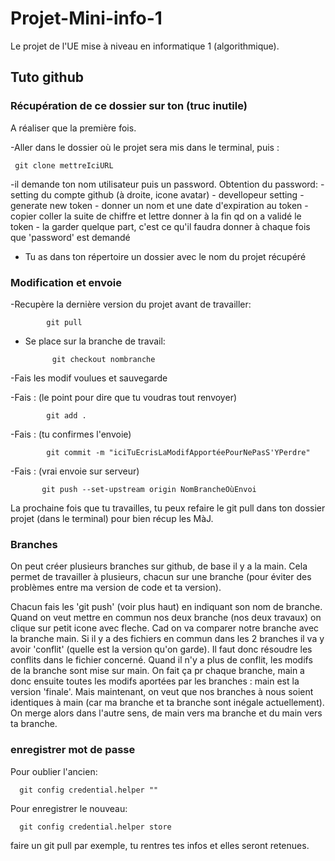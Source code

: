 # Projet-Mini-info-1


Le projet de l'UE mise à niveau en informatique 1 (algorithmique).

## Tuto github
### Récupération de ce dossier sur ton (truc inutile)

A réaliser que la première fois.

 -Aller dans le dossier où le projet sera mis dans le terminal, puis :
 
     git clone mettreIciURL
 
 -il demande ton nom utilisateur puis un password. Obtention du password:
                                                   - setting du compte github (à droite, icone avatar)
                                                    - devellopeur setting 
                                                    - generate new token
                                                    - donner un nom et une date d'expiration au token
                                                    - copier coller la suite de chiffre et lettre donner à la fin qd on a validé le token
                                                    - la garder quelque part, c'est ce qu'il faudra donner à chaque fois que 'password' est demandé
- Tu as dans ton répertoire un dossier avec le nom du projet récupéré

### Modification et envoie

-Recupère la dernière version du projet avant de travailler: 

            git pull
            
- Se place sur la branche de travail:

            git checkout nombranche
            
-Fais les modif voulues et sauvegarde

-Fais : (le point pour dire que tu voudras tout renvoyer)

            git add .               
 
-Fais : (tu confirmes l'envoie)

            git commit -m "iciTuEcrisLaModifApportéePourNePasS'YPerdre"       

-Fais : (vrai envoie sur serveur)

           git push --set-upstream origin NomBrancheOùEnvoi                       


La  prochaine fois que tu travailles, tu peux refaire le git pull dans ton dossier projet (dans le terminal) pour bien récup les MàJ.

### Branches

  On peut créer plusieurs branches sur github, de base il y a la main. Cela permet de travailler à plusieurs, chacun sur une branche (pour éviter des   problèmes entre ma version de code et ta version).

Chacun fais les 'git push' (voir plus haut) en indiquant son nom de branche.
Quand on veut mettre en commun nos deux branche (nos deux travaux) on clique sur petit icone avec fleche. Cad on va comparer notre branche avec la branche main.
Si il y a des fichiers en commun dans les 2 branches il va y avoir 'conflit' (quelle est la version qu'on garde). Il faut donc résoudre les conflits dans le fichier concerné.
Quand il n'y a plus de conflit, les modifs de la branche sont mise sur main. 
On fait ça pr chaque branche, main a donc ensuite toutes les modifs aportées par les branches : main est la version 'finale'.
Mais maintenant, on veut que nos branches à nous soient identiques à main (car ma branche et ta branche sont inégale actuellement). On merge alors dans l'autre sens, de main vers ma branche et du main vers ta branche. 

### enregistrer mot de passe

Pour oublier l'ancien: 

      git config credential.helper ""

Pour enregistrer le nouveau:

      git config credential.helper store

faire un git pull par exemple, tu rentres tes infos et elles seront retenues.

